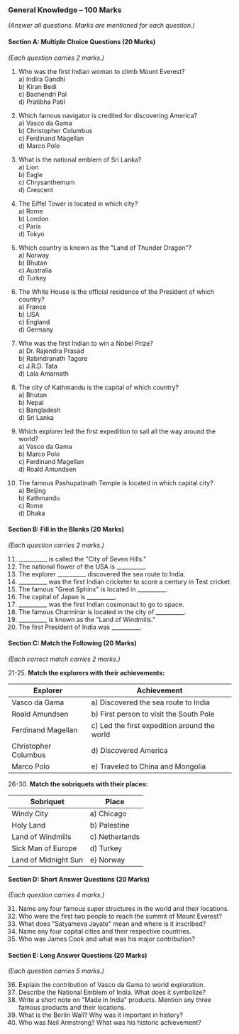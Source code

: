### **General Knowledge – 100 Marks**  
*(Answer all questions. Marks are mentioned for each question.)*  

#### **Section A: Multiple Choice Questions (20 Marks)**  
*(Each question carries 2 marks.)*  

1. Who was the first Indian woman to climb Mount Everest?  
   a) Indira Gandhi  
   b) Kiran Bedi  
   c) Bachendri Pal  
   d) Pratibha Patil  

2. Which famous navigator is credited for discovering America?  
   a) Vasco da Gama  
   b) Christopher Columbus  
   c) Ferdinand Magellan  
   d) Marco Polo  

3. What is the national emblem of Sri Lanka?  
   a) Lion  
   b) Eagle  
   c) Chrysanthemum  
   d) Crescent  

4. The Eiffel Tower is located in which city?  
   a) Rome  
   b) London  
   c) Paris  
   d) Tokyo  

5. Which country is known as the "Land of Thunder Dragon"?  
   a) Norway  
   b) Bhutan  
   c) Australia  
   d) Turkey  

6. The White House is the official residence of the President of which country?  
   a) France  
   b) USA  
   c) England  
   d) Germany  

7. Who was the first Indian to win a Nobel Prize?  
   a) Dr. Rajendra Prasad  
   b) Rabindranath Tagore  
   c) J.R.D. Tata  
   d) Lala Amarnath  

8. The city of Kathmandu is the capital of which country?  
   a) Bhutan  
   b) Nepal  
   c) Bangladesh  
   d) Sri Lanka  

9. Which explorer led the first expedition to sail all the way around the world?  
   a) Vasco da Gama  
   b) Marco Polo  
   c) Ferdinand Magellan  
   d) Roald Amundsen  

10. The famous Pashupatinath Temple is located in which capital city?  
    a) Beijing  
    b) Kathmandu  
    c) Rome  
    d) Dhaka  
 
#### **Section B: Fill in the Blanks (20 Marks)**  
*(Each question carries 2 marks.)*  

11. __________ is called the "City of Seven Hills."  
12. The national flower of the USA is __________.  
13. The explorer __________ discovered the sea route to India.  
14. __________ was the first Indian cricketer to score a century in Test cricket.  
15. The famous "Great Sphinx" is located in __________.  
16. The capital of Japan is __________.  
17. __________ was the first Indian cosmonaut to go to space.  
18. The famous Charminar is located in the city of __________.  
19. __________ is known as the "Land of Windmills."  
20. The first President of India was __________.  
 
#### **Section C: Match the Following (20 Marks)**  
*(Each correct match carries 2 marks.)*  

21-25. **Match the explorers with their achievements:**  

| **Explorer**          | **Achievement**                             |  
|----------------------|---------------------------------|  
| Vasco da Gama       | a) Discovered the sea route to India |  
| Roald Amundsen      | b) First person to visit the South Pole |  
| Ferdinand Magellan  | c) Led the first expedition around the world |  
| Christopher Columbus | d) Discovered America |  
| Marco Polo          | e) Traveled to China and Mongolia |  

26-30. **Match the sobriquets with their places:**  

| **Sobriquet**           | **Place**       |  
|------------------------|----------------|  
| Windy City            | a) Chicago      |  
| Holy Land             | b) Palestine    |  
| Land of Windmills     | c) Netherlands  |  
| Sick Man of Europe    | d) Turkey       |  
| Land of Midnight Sun  | e) Norway       |  
 
#### **Section D: Short Answer Questions (20 Marks)**  
*(Each question carries 4 marks.)*  

31. Name any four famous super structures in the world and their locations.  
32. Who were the first two people to reach the summit of Mount Everest?  
33. What does "Satyameva Jayate" mean and where is it inscribed?  
34. Name any four capital cities and their respective countries.  
35. Who was James Cook and what was his major contribution?  
 
#### **Section E: Long Answer Questions (20 Marks)**  
*(Each question carries 5 marks.)*  

36. Explain the contribution of Vasco da Gama to world exploration.  
37. Describe the National Emblem of India. What does it symbolize?  
38. Write a short note on "Made in India" products. Mention any three famous products and their locations.  
39. What is the Berlin Wall? Why was it important in history?  
40. Who was Neil Armstrong? What was his historic achievement?  
